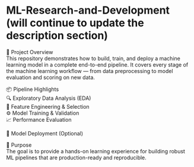 # ML-Research-and-Development (will continue to update the description section)
🧠 Project Overview\
This repository demonstrates how to build, train, and deploy a machine learning model in a complete end-to-end pipeline. It covers every stage of the machine learning workflow — from data preprocessing to model evaluation and scoring on new data.

📦 Pipeline Highlights \
🔍 Exploratory Data Analysis (EDA)\
🧹 Feature Engineering & Selection\
⚙️ Model Training & Validation\
📈 Performance Evaluation

🚀 Model Deployment (Optional)

🎯 Purpose\
The goal is to provide a hands-on learning experience for building robust ML pipelines that are production-ready and reproducible.
